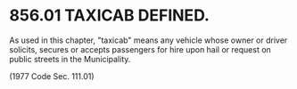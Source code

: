 856.01 TAXICAB DEFINED.
=======================

As used in this chapter, "taxicab" means any vehicle whose owner or
driver solicits, secures or accepts passengers for hire upon hail or
request on public streets in the Municipality.

(1977 Code Sec. 111.01)
